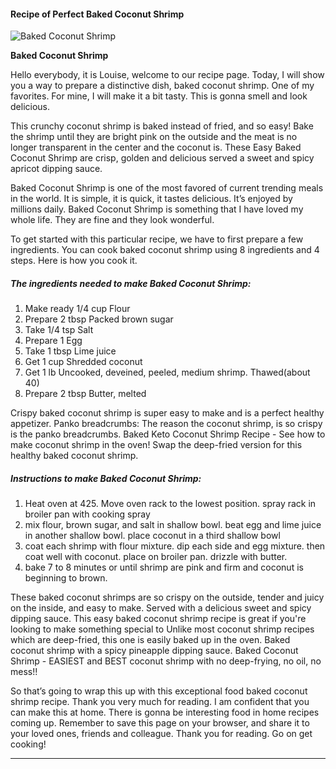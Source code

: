            

#### Recipe of Perfect Baked Coconut Shrimp

![Baked Coconut Shrimp](https://img-global.cpcdn.com/recipes/5366224422699008/751x532cq70/baked-coconut-shrimp-recipe-main-photo.jpg)

**Baked Coconut Shrimp**

Hello everybody, it is Louise, welcome to our recipe page. Today, I will show you a way to prepare a distinctive dish, baked coconut shrimp. One of my favorites. For mine, I will make it a bit tasty. This is gonna smell and look delicious.

This crunchy coconut shrimp is baked instead of fried, and so easy! Bake the shrimp until they are bright pink on the outside and the meat is no longer transparent in the center and the coconut is. These Easy Baked Coconut Shrimp are crisp, golden and delicious served a sweet and spicy apricot dipping sauce.

Baked Coconut Shrimp is one of the most favored of current trending meals in the world. It is simple, it is quick, it tastes delicious. It’s enjoyed by millions daily. Baked Coconut Shrimp is something that I have loved my whole life. They are fine and they look wonderful.

To get started with this particular recipe, we have to first prepare a few ingredients. You can cook baked coconut shrimp using 8 ingredients and 4 steps. Here is how you cook it.

##### The ingredients needed to make Baked Coconut Shrimp:

1.  Make ready 1/4 cup Flour
2.  Prepare 2 tbsp Packed brown sugar
3.  Take 1/4 tsp Salt
4.  Prepare 1 Egg
5.  Take 1 tbsp Lime juice
6.  Get 1 cup Shredded coconut
7.  Get 1 lb Uncooked, deveined, peeled, medium shrimp. Thawed(about 40)
8.  Prepare 2 tbsp Butter, melted

Crispy baked coconut shrimp is super easy to make and is a perfect healthy appetizer. Panko breadcrumbs: The reason the coconut shrimp, is so crispy is the panko breadcrumbs. Baked Keto Coconut Shrimp Recipe - See how to make coconut shrimp in the oven! Swap the deep-fried version for this healthy baked coconut shrimp.

##### Instructions to make Baked Coconut Shrimp:

1.  Heat oven at 425. Move oven rack to the lowest position. spray rack in broiler pan with cooking spray
2.  mix flour, brown sugar, and salt in shallow bowl. beat egg and lime juice in another shallow bowl. place coconut in a third shallow bowl
3.  coat each shrimp with flour mixture. dip each side and egg mixture. then coat well with coconut. place on broiler pan. drizzle with butter.
4.  bake 7 to 8 minutes or until shrimp are pink and firm and coconut is beginning to brown.

These baked coconut shrimps are so crispy on the outside, tender and juicy on the inside, and easy to make. Served with a delicious sweet and spicy dipping sauce. This easy baked coconut shrimp recipe is great if you're looking to make something special to Unlike most coconut shrimp recipes which are deep-fried, this one is easily baked up in the oven. Baked coconut shrimp with a spicy pineapple dipping sauce. Baked Coconut Shrimp - EASIEST and BEST coconut shrimp with no deep-frying, no oil, no mess!!

So that’s going to wrap this up with this exceptional food baked coconut shrimp recipe. Thank you very much for reading. I am confident that you can make this at home. There is gonna be interesting food in home recipes coming up. Remember to save this page on your browser, and share it to your loved ones, friends and colleague. Thank you for reading. Go on get cooking!

* * *